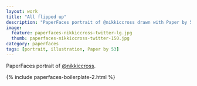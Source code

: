 ```yaml
---
layout: work
title: "All flipped up"
description: "PaperFaces portrait of @nikkiccross drawn with Paper by 53 on an iPad."
image: 
  feature: paperfaces-nikkiccross-twitter-lg.jpg
  thumb: paperfaces-nikkiccross-twitter-150.jpg
category: paperfaces
tags: [portrait, illustration, Paper by 53]
---
```


PaperFaces portrait of [@nikkiccross](http://twitter.com/nikkiccross).

{% include paperfaces-boilerplate-2.html %}